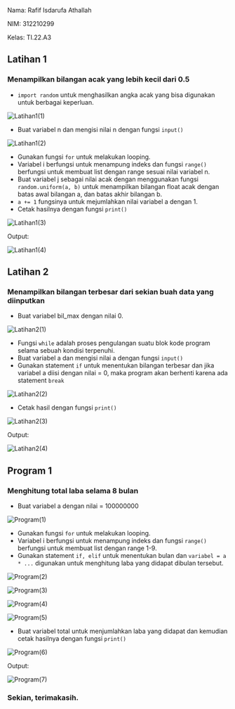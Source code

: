 Nama: Rafif Isdarufa Athallah

NIM: 312210299

Kelas: TI.22.A3

## Latihan 1

### Menampilkan bilangan acak yang lebih kecil dari 0.5

- `import random` untuk menghasilkan angka acak yang bisa digunakan untuk berbagai keperluan.

![Latihan1(1)](https://user-images.githubusercontent.com/115514467/200009951-6fcf1632-b592-4dcb-a769-8533aab348e7.jpg)

- Buat variabel n dan mengisi nilai n dengan fungsi `input()`

![Latihan1(2)](https://user-images.githubusercontent.com/115514467/200009959-c0597fd1-2735-43f9-803e-793c4777ed7c.jpg)

- Gunakan fungsi `for` untuk melakukan looping.
- Variabel i berfungsi untuk menampung indeks dan fungsi `range()` berfungsi untuk membuat list dengan range sesuai nilai variabel n.
- Buat variabel j sebagai nilai acak dengan menggunakan fungsi `random.uniform(a, b)` untuk menampilkan bilangan float acak dengan batas awal bilangan a, dan batas akhir bilangan b.
- `a += 1` fungsinya untuk mejumlahkan nilai variabel a dengan 1.
- Cetak hasilnya dengan fungsi `print()`

![Latihan1(3)](https://user-images.githubusercontent.com/115514467/200009962-9e00a298-ba55-4d5c-a575-31fd8c684f22.jpg)

Output:

![Latihan1(4)](https://user-images.githubusercontent.com/115514467/200015942-fc7041f0-6fac-4a77-aa83-b1fae4810866.jpg)

## Latihan 2

### Menampilkan bilangan terbesar dari sekian buah data yang diinputkan

- Buat variabel bil_max dengan nilai 0.

![Latihan2(1)](https://user-images.githubusercontent.com/115514467/200016742-aea531d1-48d9-4ffb-a058-7e7649d6b57f.jpg)

- Fungsi `while` adalah proses pengulangan suatu blok kode program selama sebuah kondisi terpenuhi.
- Buat variabel a dan mengisi nilai a dengan fungsi `input()`
- Gunakan statement `if` untuk menentukan bilangan terbesar dan jika variabel a diisi dengan nilai = 0, maka program akan berhenti karena ada statement `break`

![Latihan2(2)](https://user-images.githubusercontent.com/115514467/200016747-deda7946-f2eb-409b-8d00-1b7a5f796fe4.jpg)

- Cetak hasil dengan fungsi `print()`

![Latihan2(3)](https://user-images.githubusercontent.com/115514467/200016752-04d375d7-8038-4f35-849c-d1adaa590441.jpg)

Output:

![Latihan2(4)](https://user-images.githubusercontent.com/115514467/200016755-34bf8776-9ddd-4380-b3c8-9394d1c96bed.jpg)

## Program 1

### Menghitung total laba selama 8 bulan

- Buat variabel a dengan nilai = 100000000

![Program(1)](https://user-images.githubusercontent.com/115514467/200020845-9cf6d68a-69bd-4df4-aa2c-3f18e16e6c5f.jpg)

- Gunakan fungsi `for` untuk melakukan looping.
- Variabel i berfungsi untuk menampung indeks dan fungsi `range()` berfungsi untuk membuat list dengan range 1-9.
- Gunakan statement `if, elif` untuk menentukan bulan dan `variabel = a * ...` digunakan untuk menghitung laba yang didapat dibulan tersebut.

![Program(2)](https://user-images.githubusercontent.com/115514467/200020855-faa4b0f2-c32e-48ef-ac6b-056c7c0e418b.jpg)

![Program(3)](https://user-images.githubusercontent.com/115514467/200020860-cdeadf78-fcee-4f28-b629-677f5c78005d.jpg)

![Program(4)](https://user-images.githubusercontent.com/115514467/200020864-46e6336e-dcdf-4424-9c2c-79b6deac19f9.jpg)

![Program(5)](https://user-images.githubusercontent.com/115514467/200020868-8c029eb0-57ce-4615-a234-25d90ccbf9bc.jpg)

- Buat variabel total untuk menjumlahkan laba yang didapat dan kemudian cetak hasilnya dengan fungsi `print()`

![Program(6)](https://user-images.githubusercontent.com/115514467/200020869-8d0753af-ed9b-486b-8a06-c9bcd366932e.jpg)

Output:

![Program(7)](https://user-images.githubusercontent.com/115514467/200020875-3ccf4005-6107-4692-a050-263d4b49a4cf.jpg)

### Sekian, terimakasih.
